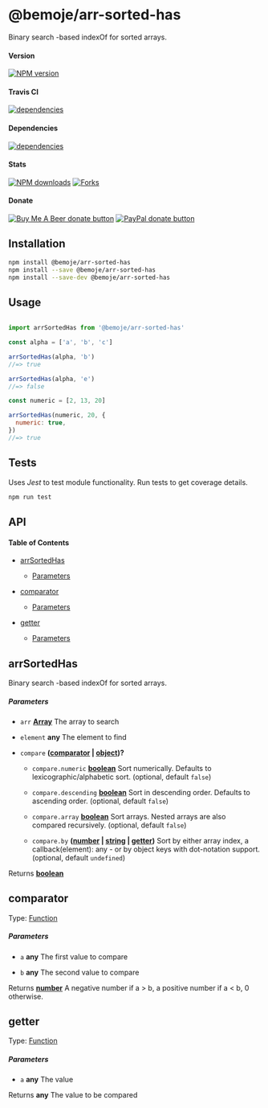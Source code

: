 # @bemoje/arr-sorted-has

Binary search  -based indexOf for sorted arrays.

#### Version

<span><a href="https://npmjs.org/@bemoje/arr-sorted-has" title="View this project on NPM"><img src="https://img.shields.io/npm/v/@bemoje/arr-sorted-has" alt="NPM version" /></a></span>

#### Travis CI

<span><a href="https://npmjs.org/@bemoje/arr-sorted-has" title="View this project on NPM"><img src="https://travis-ci.org/bemoje/bemoje-arr-sorted-has.svg?branch=master" alt="dependencies" /></a></span>

#### Dependencies

<span><a href="https://npmjs.org/@bemoje/arr-sorted-has" title="View this project on NPM"><img src="https://david-dm.org/bemoje/bemoje-arr-sorted-has.svg" alt="dependencies" /></a></span>

#### Stats

<span><a href="https://npmjs.org/@bemoje/arr-sorted-has" title="View this project on NPM"><img src="https://img.shields.io/npm/dt/@bemoje/arr-sorted-has" alt="NPM downloads" /></a></span>
<span><a href="https://github.com/bemoje/bemoje-arr-sorted-has/fork" title="Fork this project"><img src="https://img.shields.io/github/forks/bemoje/bemoje-arr-sorted-has" alt="Forks" /></a></span>

#### Donate

<span><a href="https://www.buymeacoffee.com/bemoje" title="Donate to this project using Buy Me A Beer"><img src="https://img.shields.io/badge/buy%20me%20a%20coffee-donate-yellow.svg?label=Buy me a beer!" alt="Buy Me A Beer donate button" /></a></span>
<span><a href="https://paypal.me/forstaaloen" title="Donate to this project using Paypal"><img src="https://img.shields.io/badge/paypal-donate-yellow.svg?label=PayPal" alt="PayPal donate button" /></a></span>

## Installation

```sh
npm install @bemoje/arr-sorted-has
npm install --save @bemoje/arr-sorted-has
npm install --save-dev @bemoje/arr-sorted-has
```

## Usage

```javascript

import arrSortedHas from '@bemoje/arr-sorted-has'

const alpha = ['a', 'b', 'c']

arrSortedHas(alpha, 'b')
//=> true

arrSortedHas(alpha, 'e')
//=> false

const numeric = [2, 13, 20]

arrSortedHas(numeric, 20, {
  numeric: true,
})
//=> true

```


## Tests
Uses *Jest* to test module functionality. Run tests to get coverage details.

```bash
npm run test
```

## API
<!-- Generated by documentation.js. Update this documentation by updating the source code. -->

#### Table of Contents

-   [arrSortedHas][1]

    -   [Parameters][2]

-   [comparator][3]

    -   [Parameters][4]

-   [getter][5]

    -   [Parameters][6]

## arrSortedHas

Binary search  -based indexOf for sorted arrays.

##### Parameters

-   `arr` **[Array][7]** The array to search

-   `element` **any** The element to find

-   `compare` **([comparator][8] \| [object][9])?** 

    -   `compare.numeric` **[boolean][10]** Sort numerically. Defaults to lexicographic/alphabetic sort. (optional, default `false`)

    -   `compare.descending` **[boolean][10]** Sort in descending order. Defaults to ascending order. (optional, default `false`)

    -   `compare.array` **[boolean][10]** Sort arrays. Nested arrays are also compared recursively. (optional, default `false`)

    -   `compare.by` **([number][11] \| [string][12] \| [getter][13])** Sort by either array index, a callback(element): any - or by object keys with dot-notation support. (optional, default `undefined`)

Returns **[boolean][10]** 

## comparator

Type: [Function][14]

##### Parameters

-   `a` **any** The first value to compare

-   `b` **any** The second value to compare

Returns **[number][11]** A negative number if a > b, a positive number if a &lt; b, 0 otherwise.

## getter

Type: [Function][14]

##### Parameters

-   `a` **any** The value

Returns **any** The value to be compared

[1]: #arrsortedhas

[2]: #parameters

[3]: #comparator

[4]: #parameters-1

[5]: #getter

[6]: #parameters-2

[7]: https://developer.mozilla.org/docs/Web/JavaScript/Reference/Global_Objects/Array

[8]: #comparator

[9]: https://developer.mozilla.org/docs/Web/JavaScript/Reference/Global_Objects/Object

[10]: https://developer.mozilla.org/docs/Web/JavaScript/Reference/Global_Objects/Boolean

[11]: https://developer.mozilla.org/docs/Web/JavaScript/Reference/Global_Objects/Number

[12]: https://developer.mozilla.org/docs/Web/JavaScript/Reference/Global_Objects/String

[13]: #getter

[14]: https://developer.mozilla.org/docs/Web/JavaScript/Reference/Statements/function